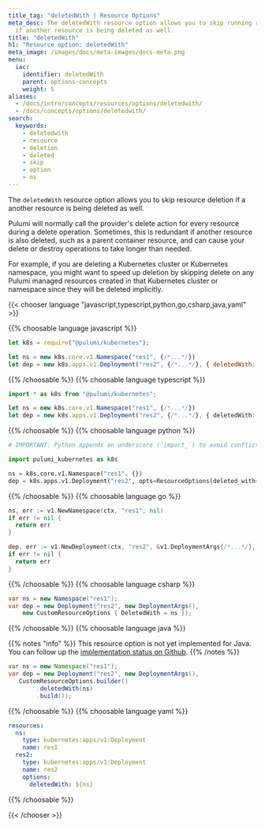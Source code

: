 ```yaml
---
title_tag: "deletedWith | Resource Options"
meta_desc: The deletedWith resource option allows you to skip running resource deletion
  if another resource is being deleted as well.
title: "deletedWith"
h1: "Resource option: deletedWith"
meta_image: /images/docs/meta-images/docs-meta.png
menu:
  iac:
    identifier: deletedWith
    parent: options-concepts
    weight: 5
aliases:
  - /docs/intro/concepts/resources/options/deletedwith/
  - /docs/concepts/options/deletedwith/
search:
  keywords:
    - deletedwith
    - resource
    - deletion
    - deleted
    - skip
    - option
    - ns
---
```


The `deletedWith` resource option allows you to skip resource deletion if a another resource is being deleted as well.

Pulumi will normally call the provider's delete action for every resource during a delete operation. Sometimes, this is redundant if another resource is also deleted, such as a parent container resource, and can cause your delete or destroy operations to take longer than needed.

For example, if you are deleting a Kubernetes cluster or Kubernetes namespace, you might want to speed up deletion by skipping delete on any Pulumi managed resources created in that Kubernetes cluster or namespace since they will be deleted implicitly.

{{< chooser language "javascript,typescript,python,go,csharp,java,yaml" >}}

{{% choosable language javascript %}}

```javascript
let k8s = require("@pulumi/kubernetes");

let ns = new k8s.core.v1.Namespace("res1", {/*...*/})
let dep = new k8s.apps.v1.Deployment("res2", {/*...*/}, { deletedWith: ns });
```

{{% /choosable %}}
{{% choosable language typescript %}}

```typescript
import * as k8s from "@pulumi/kubernetes";

let ns = new k8s.core.v1.Namespace("res1", {/*...*/})
let dep = new k8s.apps.v1.Deployment("res2", {/*...*/}, { deletedWith: ns });
```

{{% /choosable %}}
{{% choosable language python %}}

```python
# IMPORTANT: Python appends an underscore (`import_`) to avoid conflicting with the keyword.

import pulumi_kubernetes as k8s

ns = k8s.core.v1.Namespace("res1". {})
dep = k8s.apps.v1.Deployment("res2", opts=ResourceOptions(deleted_with=ns))
```

{{% /choosable %}}
{{% choosable language go %}}

```go
ns, err := v1.NewNamespace(ctx, "res1", nil)
if err != nil {
  return err
}

dep, err := v1.NewDeployment(ctx, "res2", &v1.DeploymentArgs{/*...*/}, pulumi.DeletedWith(ns))
if err != nil {
  return err
}
```

{{% /choosable %}}
{{% choosable language csharp %}}

```csharp
var ns = new Namespace("res1");
var dep = new Deployment("res2", new DeploymentArgs(),
    new CustomResourceOptions { DeletedWith = ns });
```

{{% /choosable %}}
{{% choosable language java %}}

{{% notes "info" %}}
This resource option is not yet implemented for Java. You can follow up the [implementation status on Github](https://github.com/pulumi/pulumi-java/issues/944).
{{% /notes %}}

```java
var ns = new Namespace("res1");
var dep = new Deployment("res2", new DeploymentArgs(),
   CustomResourceOptions.builder()
        .deletedWith(ns)
        .build());
```

{{% /choosable %}}
{{% choosable language yaml %}}

```yaml
resources:
  ns:
    type: kubernetes:apps/v1:Deployment
    name: res1
  res2:
    type: kubernetes:apps/v1:Deployment
    name: res2
    options:
      deletedWith: ${ns}
```

{{% /choosable %}}

{{< /chooser >}}
